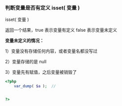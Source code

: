 ### 判断变量是否有定义   isset\( 变量 \)

isset\( 变量 \) 

返回一个结果，true 表示变量有定义  false 表示变量未定义

**变量未定义的情况：**

1）变量没有存储任何内容，或者变量名都没写过

2）变量存储的是 null

3）变量先有赋值，之后变量被销毁了

```php
<?php
    var_dump( $a );  // 


?>
```



